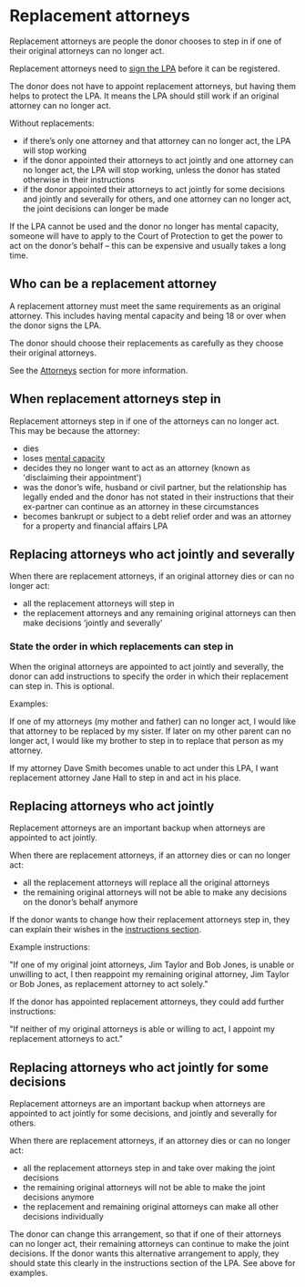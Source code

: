 # Replacement attorneys

Replacement attorneys are people the donor chooses to step in if one of their original attorneys can no longer act.

Replacement attorneys need to [sign the LPA](/help/#topic-signing-the-lpa) before it can be registered.

The donor does not have to appoint replacement attorneys, but having them helps to protect the LPA. It means the LPA should still work if an original attorney can no longer act.

Without replacements:

* if there’s only one attorney and that attorney can no longer act, the LPA will stop working
* if the donor appointed their attorneys to act jointly and one attorney can no longer act, the LPA will stop working, unless the donor has stated otherwise in their instructions
* if the donor appointed their attorneys to act jointly for some decisions and jointly and severally for others, and one attorney can no longer act, the joint decisions can longer be made

If the LPA cannot be used and the donor no longer has mental capacity, someone will have to apply to the Court of Protection to get the power to act on the donor’s behalf – this can be expensive and usually takes a long time.

## Who can be a replacement attorney

A replacement attorney must meet the same requirements as an original attorney. This includes having mental capacity and being 18 or over when the donor signs the LPA.

The donor should choose their replacements as carefully as they choose their original attorneys.

See the [Attorneys](/help/#topic-attorneys) section for more information.

## When replacement attorneys step in

Replacement attorneys step in if one of the attorneys can no longer act. This may be because the attorney:

* dies
* loses [mental capacity](/help/#topic-mental-capacity)
* decides they no longer want to act as an attorney (known as 'disclaiming their appointment')
* was the donor’s wife, husband or civil partner, but the relationship has legally ended and the donor has not stated in their instructions that their ex-partner can continue as an attorney in these circumstances
* becomes bankrupt or subject to a debt relief order and was an attorney for a property and financial affairs LPA

## Replacing attorneys who act jointly and severally

When there are replacement attorneys, if an original attorney dies or can no longer act:

* all the replacement attorneys will step in
* the replacement attorneys and any remaining original attorneys can then make decisions ‘jointly and severally’

### State the order in which replacements can step in

When the original attorneys are appointed to act jointly and severally, the donor can add instructions to specify the order in which their replacement can step in. This is optional.

Examples:

If one of my attorneys (my mother and father) can no longer act, I would like that attorney to be replaced by my sister. If later on my other parent can no longer act, I would like my brother to step in to replace that person as my attorney.

If my attorney Dave Smith becomes unable to act under this LPA, I want replacement attorney Jane Hall to step in and act in his place.

## Replacing attorneys who act jointly

Replacement attorneys are an important backup when attorneys are appointed to act jointly.

When there are replacement attorneys, if an attorney dies or can no longer act:

* all the replacement attorneys will replace all the original attorneys
* the remaining original attorneys will not be able to make any decisions on the donor’s behalf anymore

If the donor wants to change how their replacement attorneys step in, they can explain their wishes in the [instructions section](/help/#topic-preferences-and-instructions).

Example instructions:

"If one of my original joint attorneys, Jim Taylor and Bob Jones, is unable or unwilling to act, I then reappoint my remaining original attorney, Jim Taylor or Bob Jones, as replacement attorney to act solely."

If the donor has appointed replacement attorneys, they could add further instructions:

"If neither of my original attorneys is able or willing to act, I appoint my replacement attorneys to act."

## Replacing attorneys who act jointly for some decisions

Replacement attorneys are an important backup when attorneys are appointed to act jointly for some decisions, and jointly and severally for others.

When there are replacement attorneys, if an attorney dies or can no longer act:

* all the replacement attorneys step in and take over making the joint decisions
* the remaining original attorneys will not be able to make the joint decisions anymore
* the replacement and remaining original attorneys can make all other decisions individually

The donor can change this arrangement, so that if one of their attorneys can no longer act, their remaining attorneys can continue to make the joint decisions. If the donor wants this alternative arrangement to apply, they should state this clearly in the instructions section of the LPA. See above for examples.
